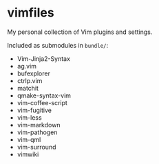 vimfiles
========

My personal collection of Vim plugins and settings.

Included as submodules in `bundle/`:

- Vim-Jinja2-Syntax
- ag.vim
- bufexplorer
- ctrlp.vim
- matchit
- qmake-syntax-vim
- vim-coffee-script
- vim-fugitive
- vim-less
- vim-markdown
- vim-pathogen
- vim-qml
- vim-surround
- vimwiki
